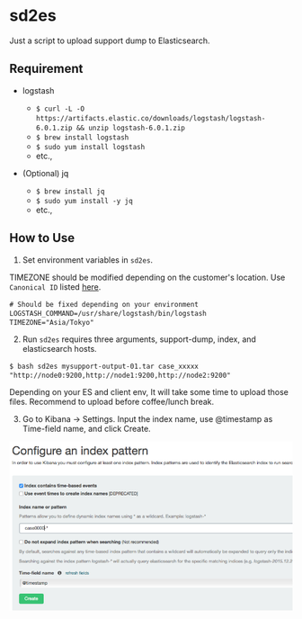 # sd2es

Just a script to upload support dump to Elasticsearch.

## Requirement

* logstash
    * `$ curl -L -O https://artifacts.elastic.co/downloads/logstash/logstash-6.0.1.zip && unzip logstash-6.0.1.zip`
    * `$ brew install logstash` 
    * `$ sudo yum install logstash` 
    * etc.,

* (Optional) jq
    * `$ brew install jq`
    * `$ sudo yum install -y jq`
    * etc.,

## How to Use

1. Set environment variables in `sd2es`.

TIMEZONE should be modified depending on the customer's location.
Use `Canonical ID` listed [here](http://joda-time.sourceforge.net/timezones.html).
```
# Should be fixed depending on your environment
LOGSTASH_COMMAND=/usr/share/logstash/bin/logstash
TIMEZONE="Asia/Tokyo"
```
2. Run `sd2es` requires three arguments, support-dump, index, and elasticsearch hosts.
```
$ bash sd2es mysupport-output-01.tar case_xxxxx "http://node0:9200,http://node1:9200,http://node2:9200"
```

Depending on your ES and client env, It will take some time to upload those files.
Recommend to upload before coffee/lunch break.

3. Go to Kibana -> Settings. Input the index name, use @timestamp as Time-field name, and click Create.

![kibana](https://raw.githubusercontent.com/tgib23/sd2es/master/kibana.png)
